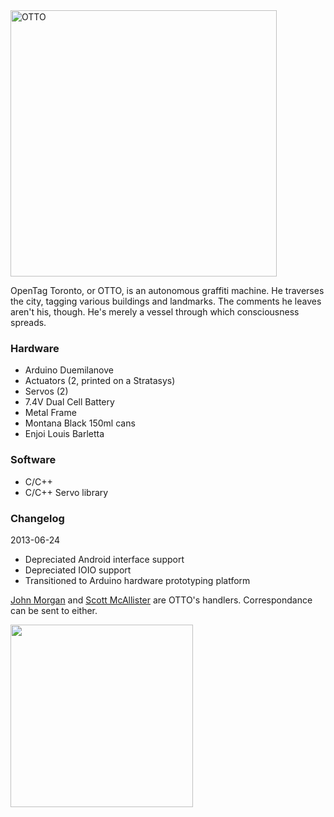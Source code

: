 <img alt="OTTO" src="http://inicio.ca/img/projects/otto/screen-01.jpg" width="426px">

OpenTag Toronto, or OTTO, is an autonomous graffiti machine. He traverses the city, tagging various buildings and landmarks. The comments he leaves aren't his, though. He's merely a vessel through which consciousness spreads.

### Hardware
* Arduino Duemilanove
* Actuators (2, printed on a Stratasys)
* Servos (2)
* 7.4V Dual Cell Battery
* Metal Frame
* Montana Black 150ml cans
* Enjoi Louis Barletta

### Software
* C/C++ 
* C/C++ Servo library

### Changelog
2013-06-24
* Depreciated Android interface support
* Depreciated IOIO support
* Transitioned to Arduino hardware prototyping platform

[John Morgan](http://imagearts.ryerson.ca/jmorgan) and [Scott McAllister](http://inicio.ca) are OTTO's handlers. Correspondance can be sent to either.

<a href="http://jomotech.net"><img src="http://jomotech.net/img/JOMOtech_logo.png" width="292px"></a> 
